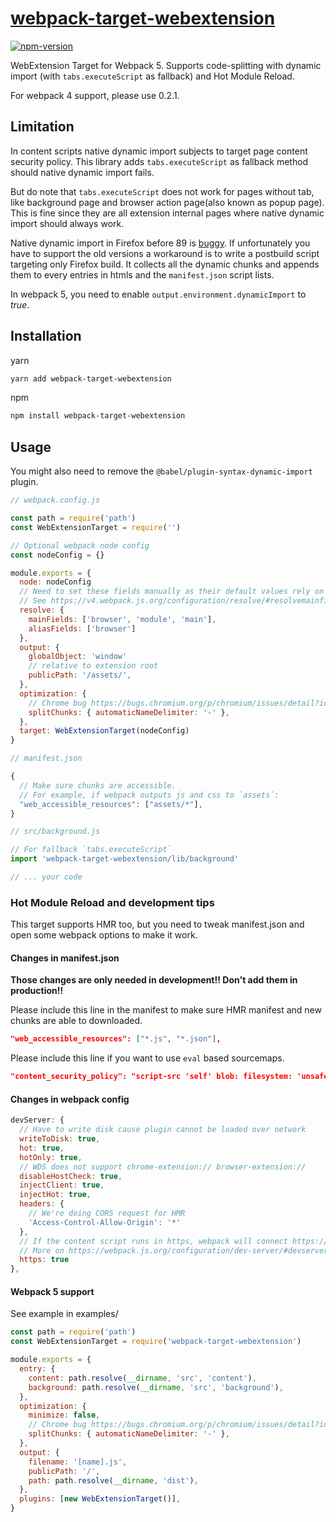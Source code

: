 # [webpack-target-webextension](https://github.com/crimx/webpack-target-webextension)

[![npm-version](https://img.shields.io/npm/v/webpack-target-webextension.svg)](https://www.npmjs.com/package/webpack-target-webextension)

WebExtension Target for Webpack 5. Supports code-splitting with dynamic import (with `tabs.executeScript` as fallback) and Hot Module Reload.

For webpack 4 support, please use 0.2.1.

<!-- Neutrino-webextension is still using 0.1.3 with webpack 4. -->
<!-- You can use the [neutrino-webextension preset](https://github.com/crimx/neutrino-webextension) directly which uses this library. -->

## Limitation

In content scripts native dynamic import subjects to target page content security policy. This library adds `tabs.executeScript` as fallback method should native dynamic import fails.

But do note that `tabs.executeScript` does not work for pages without tab, like background page and browser action page(also known as popup page). This is fine since they are all extension internal pages where native dynamic import should always work.

Native dynamic import in Firefox before 89 is [buggy](https://bugzilla.mozilla.org/show_bug.cgi?id=1536094). If unfortunately you have to support the old versions a workaround is to write a postbuild script targeting only Firefox build. It collects all the dynamic chunks and appends them to every entries in htmls and the `manifest.json` script lists.

In webpack 5, you need to enable `output.environment.dynamicImport` to *true*.

## Installation

yarn

```bash
yarn add webpack-target-webextension
```

npm

```bash
npm install webpack-target-webextension
```

## Usage

You might also need to remove the `@babel/plugin-syntax-dynamic-import` plugin.

```js
// webpack.config.js

const path = require('path')
const WebExtensionTarget = require('')

// Optional webpack node config
const nodeConfig = {}

module.exports = {
  node: nodeConfig
  // Need to set these fields manually as their default values rely on `web` target.
  // See https://v4.webpack.js.org/configuration/resolve/#resolvemainfields
  resolve: {
    mainFields: ['browser', 'module', 'main'],
    aliasFields: ['browser']
  },
  output: {
    globalObject: 'window'
    // relative to extension root
    publicPath: '/assets/',
  },
  optimization: {
    // Chrome bug https://bugs.chromium.org/p/chromium/issues/detail?id=1108199
    splitChunks: { automaticNameDelimiter: '-' },
  },
  target: WebExtensionTarget(nodeConfig)
}
```

```js
// manifest.json

{
  // Make sure chunks are accessible.
  // For example, if webpack outputs js and css to `assets`:
  "web_accessible_resources": ["assets/*"],
}
```

```js
// src/background.js

// For fallback `tabs.executeScript`
import 'webpack-target-webextension/lib/background'

// ... your code
```

### Hot Module Reload and development tips

This target supports HMR too, but you need to tweak manifest.json and open some webpack options to make it work.

#### Changes in manifest.json

**Those changes are only needed in development!! Don't add them in production!!**

Please include this line in the manifest to make sure HMR manifest and new chunks are able to downloaded.

```json
"web_accessible_resources": ["*.js", "*.json"],
```

Please include this line if you want to use `eval` based sourcemaps.

```json
"content_security_policy": "script-src 'self' blob: filesystem: 'unsafe-eval';",
```

#### Changes in webpack config

```js
devServer: {
  // Have to write disk cause plugin cannot be loaded over network
  writeToDisk: true,
  hot: true,
  hotOnly: true,
  // WDS does not support chrome-extension:// browser-extension://
  disableHostCheck: true,
  injectClient: true,
  injectHot: true,
  headers: {
    // We're doing CORS request for HMR
    'Access-Control-Allow-Origin': '*'
  },
  // If the content script runs in https, webpack will connect https://localhost:HMR_PORT
  // More on https://webpack.js.org/configuration/dev-server/#devserverhttps
  https: true
},
```

#### Webpack 5 support

See example in examples/

```js
const path = require('path')
const WebExtensionTarget = require('webpack-target-webextension')

module.exports = {
  entry: {
    content: path.resolve(__dirname, 'src', 'content'),
    background: path.resolve(__dirname, 'src', 'background'),
  },
  optimization: {
    minimize: false,
    // Chrome bug https://bugs.chromium.org/p/chromium/issues/detail?id=1108199
    splitChunks: { automaticNameDelimiter: '-' },
  },
  output: {
    filename: '[name].js',
    publicPath: '/',
    path: path.resolve(__dirname, 'dist'),
  },
  plugins: [new WebExtensionTarget()],
}
```
